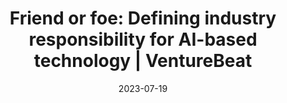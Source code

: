 ---
category:
- .nan
date: 2023-07-19
keyword_suggestion: ubuntu install docker
post_inspiration: https://venturebeat.com/ai/friend-or-foe-defining-industry-responsibility-for-ai-based-technology/
silot_terms: digital automation
title: 'Friend or foe: Defining industry responsibility for AI-based technology |
  VentureBeat'
---